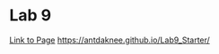 # Lab 9
[Link to Page](https://antdaknee.github.io/Lab9_Starter/)
https://antdaknee.github.io/Lab9_Starter/
